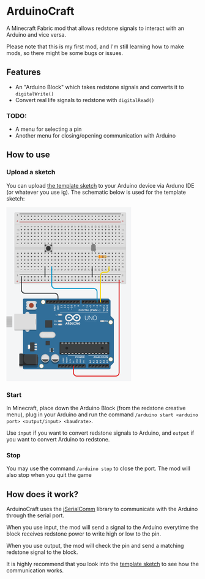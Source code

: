# ArduinoCraft
A Minecraft Fabric mod that allows redstone signals to interact with an Arduino and vice versa.

Please note that this is my first mod, and I'm still learning how to make mods, so there might be some bugs or issues.

## Features
- An "Arduino Block" which takes redstone signals and converts it to `digitalWrite()`
- Convert real life signals to redstone with ```digitalRead()```

### TODO:
- A menu for selecting a pin
- Another menu for closing/opening communication with Arduino

## How to use

### Upload a sketch
You can upload [the template sketch](arduino/example.ino) to your Arduino device via Arduno IDE (or whatever you use ig). The schematic below is used for the template sketch:

![image](arduino/circuit.png)

### Start
In Minecraft, place down the Arduino Block (from the redstone creative menu), 
plug in your Arduino and run the command `/arduino start <arduino port> <output/input> <baudrate>`.

Use `input` if you want to convert redstone signals to Arduino, and `output` if you want to convert Arduino to redstone.


### Stop
You may use the command `/arduino stop` to close the port. The mod will also stop when you quit the game

## How does it work?
ArduinoCraft uses the [jSerialComm](https://fazecast.github.io/jSerialComm/) library to communicate with the Arduino through the serial port. 

When you use input, the mod will send a signal to the Arduino everytime the block receives redstone power to write high or low to the pin. 

When you use output, the mod will check the pin and send a matching redstone signal to the block.

It is highly recommend that you look into the [template sketch](arduino/example.ino) to see how the communication works.
